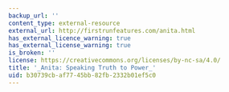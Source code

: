 ```yaml
---
backup_url: ''
content_type: external-resource
external_url: http://firstrunfeatures.com/anita.html
has_external_licence_warning: true
has_external_license_warning: true
is_broken: ''
license: https://creativecommons.org/licenses/by-nc-sa/4.0/
title: '_Anita: Speaking Truth to Power_'
uid: b30739cb-af77-45bb-82fb-2332b01ef5c0
---
```

